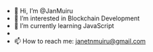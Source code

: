 - 👋 Hi, I’m @JanMuiru
- 👀 I’m interested in Blockchain Development
- 🌱 I’m currently learning JavaScript
- 
- 📫 How to reach me: janetnmuiru@gmail.com

<!---
JanMuiru/JanMuiru is a ✨ special ✨ repository because its `README.md` (this file) appears on your GitHub profile.
You can click the Preview link to take a look at your changes.
--->
